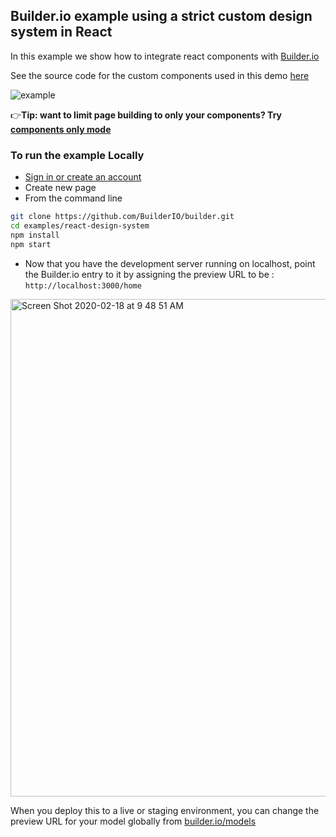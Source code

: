 ## Builder.io example using a strict custom design system in React

In this example we show how to integrate react components with [Builder.io](https://builder.io)

See the source code for the custom components used in this demo [here](src/components)

<img src="https://imgur.com/PJW3b4S.gif" alt="example" />

👉**Tip: want to limit page building to only your components? Try [components only mode](https://builder.io/c/docs/guides/components-only-mode)**

### To run the example Locally

- [Sign in or create an account](https://builder.io)
- Create new page
- From the command line

```bash
git clone https://github.com/BuilderIO/builder.git
cd examples/react-design-system
npm install
npm start
```

- Now that you have the development server running on localhost, point the Builder.io entry to it by assigning the preview URL to be : `http://localhost:3000/home`

<img width="796" alt="Screen Shot 2020-02-18 at 9 48 51 AM" src="https://user-images.githubusercontent.com/5093430/74763082-f5457100-5233-11ea-870b-a1b17c7f99fe.png">

When you deploy this to a live or staging environment, you can change the preview URL for your model globally from [builder.io/models](https://builder.io/models)
